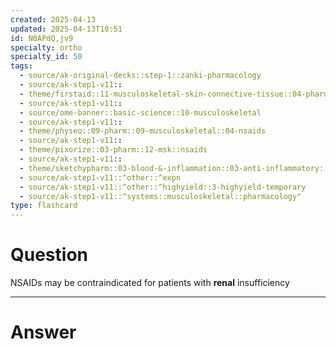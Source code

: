 ```yaml
---
created: 2025-04-13
updated: 2025-04-13T10:51
id: N0APdQ,jv9
specialty: ortho
specialty_id: 50
tags:
  - source/ak-original-decks::step-1::zanki-pharmacology
  - source/ak-step1-v11::
  - theme/firstaid::11-musculoskeletal-skin-connective-tissue::04-pharm::05-nonsteroidal-anti-inflammatory-drugs
  - source/ak-step1-v11::
  - source/ome-banner::basic-science::10-musculoskeletal
  - source/ak-step1-v11::
  - theme/physeo::09-pharm::09-musculoskeletal::04-nsaids
  - source/ak-step1-v11::
  - theme/pixorize::03-pharm::12-msk::nsaids
  - source/ak-step1-v11::
  - theme/sketchypharm::03-blood-&-inflammation::03-anti-inflammatory::01-nsaids
  - source/ak-step1-v11::^other::^expn
  - source/ak-step1-v11::^other::^highyield::3-highyield-temporary
  - source/ak-step1-v11::^systems::musculoskeletal::pharmacology"
type: flashcard
---
```


# Question
NSAIDs may be contraindicated for patients with **renal** insufficiency

---

# Answer
